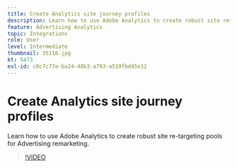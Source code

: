 ```yaml
---
title: Create Analytics site journey profiles
description: Learn how to use Adobe Analytics to create robust site retargeting pools for Advertising Cloud remarketing.
feature: Advertising Analytics
topic: Integrations
role: User
level: Intermediate
thumbnail: 35116.jpg
kt: 5473
exl-id: c0c7c77e-ba24-48b3-a793-a519fbd45e12
---
```

# Create Analytics site journey profiles

Learn how to use Adobe Analytics to create robust site re-targeting pools for Advertising remarketing.

>[!VIDEO](https://video.tv.adobe.com/v/35116/?quality=12&learn=on)
